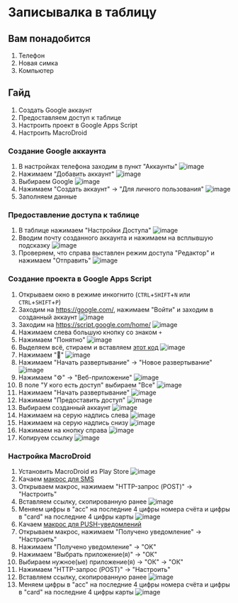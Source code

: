# Записывалка в таблицу

## Вам понадобится
1. Телефон
2. Новая симка
3. Компьютер


## Гайд

1. Создать Google аккаунт
2. Предоставляем доступ к таблице
3. Настроить проект в Google Apps Script
4. Настроить MacroDroid

### Создание Google аккаунта
1. В настройках телефона заходим в пункт "Аккаунты"
   ![image](screenshots/account/1accounts.jpg)
2. Нажимаем "Добавить аккаунт"
   ![image](screenshots/account/2createaccount.jpg)
3. Выбираем Google
   ![image](screenshots/account/3choosegoogle.jpg)
4. Нажимаем "Создать аккаунт" -> "Для личного пользования"
   ![image](screenshots/account/4typeofaccount.jpg)
5. Заполняем данные

### Предоставление доступа к таблице
1. В таблице нажимаем "Настройки Доступа"
   ![image](screenshots/table/1table.png)
2. Вводим почту созданного аккаунта и нажимаем на всплывшую подсказку
   ![image](screenshots/table/2addemail.png)
3. Проверяем, что справа выставлен режим доступа "Редактор" и нажимаем "Отправить"
   ![image](screenshots/table/3editor.png)

### Создание проекта в Google Apps Script
1. Открываем окно в режиме инкогнито (`CTRL`+`SHIFT`+`N` или `CTRL`+`SHIFT`+`P`)
2. Заходим на https://google.com/, нажимаем "Войти" и заходим в созданный аккаунт
   ![image](screenshots/script/1login.png)
3. Заходим на https://script.google.com/home/
   ![image](screenshots/script/2script.png)
4. Нажимаем слева большую кнопку со знаком `+`
5. Нажимаем "Понятно"
   ![image](screenshots/script/3gotit.png)
6. Выделяем всё, стираем и вставляем [этот код](script.js)
   ![image](screenshots/script/4replace.png)
7. Нажимаем "💾"
   ![image](screenshots/script/5save.png)
8. Нажимаем "Начать развертывание" -> "Новое развертывание"
   ![image](screenshots/script/6deploy.png)
9. Нажимаем "⚙" -> "Веб-приложение"
   ![image](screenshots/script/7type.png)
10. В поле "У кого есть доступ" выбираем "Все"
    ![image](screenshots/script/8access.png)
11. Нажимаем "Начать развертывание"
    ![image](screenshots/script/9deploy.png)
12. Нажимаем "Предоставить доступ"
    ![image](screenshots/script/10access.png)
13. Выбираем созданный аккаунт
    ![image](screenshots/script/11account.png)
14. Нажимаем на серую надпись слева
    ![image](screenshots/script/12advanced.png)
15. Нажимаем на серую надпись снизу
    ![image](screenshots/script/13project.png)
16. Нажимаем на кнопку справа
    ![image](screenshots/script/14allow.png)
17. Копируем ссылку
    ![image](screenshots/script/15copy.png)

### Настройка MacroDroid

1. Установить MacroDroid из Play Store
    ![image](screenshots/macrodroid/1macrodroid.jpg)
2. Качаем [макрос для SMS](sms_spreadsheet_macro.json)
3. Открываем макрос, нажимаем "HTTP-запрос (POST)" -> "Настроить"
4. Вставляем ссылку, скопированную ранее
   ![image](screenshots/macrodroid/3url.png)
5. Меняем цифры в "acc" на последние 4 цифры номера счёта и цифры в "card" на последние 4 цифры карты
   ![image](screenshots/macrodroid/4body.png)
6. Качаем [макрос для PUSH-уведомлений](push_spreadsheet_macro.json)
7. Открываем макрос, нажимаем "Получено уведомление" -> "Настроить"
8. Нажимаем "Получено уведомление" -> "OK"
9. Нажимаем "Выбрать приложение(я)" -> "ОК"
10. Выбираем нужное(ые) приложение(я) -> "ОК" -> "ОК"
11. Нажимаем "HTTP-запрос (POST)" -> "Настроить"
12. Вставляем ссылку, скопированную ранее
    ![image](screenshots/macrodroid/3url.png)
13. Меняем цифры в "acc" на последние 4 цифры номера счёта и цифры в "card" на последние 4 цифры карты
    ![image](screenshots/macrodroid/4body.png)
